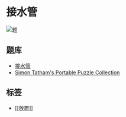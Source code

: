 # 接水管

![题](https://www.chiark.greenend.org.uk/~sgtatham/puzzles/net-web.png)

## 题库

- [接水管](https://cn.puzzle-pipes.com/)
- [Simon Tatham's Portable Puzzle Collection](https://www.chiark.greenend.org.uk/~sgtatham/puzzles/js/net.html)

## 标签

- [[放置]]
